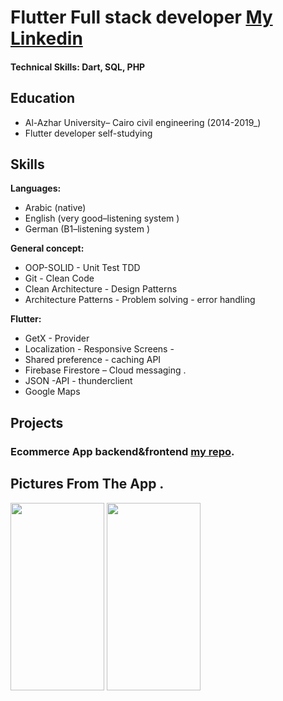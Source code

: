 # Flutter Full stack developer [My Linkedin](https://www.google.com)

#### Technical Skills: Dart, SQL, PHP

## Education
- Al-Azhar University– Cairo civil engineering (2014-2019_)								       		
- Flutter developer self-studying          		

## Skills
**Languages:**
- Arabic (native)
- English (very good–listening system )
- German (B1–listening system )

**General concept:**
- OOP-SOLID - Unit Test TDD 
- Git - Clean Code
-  Clean Architecture -	Design Patterns
-  Architecture Patterns - Problem solving - error handling
  
**Flutter:**
- GetX - Provider  
- Localization - Responsive Screens -
- Shared preference - caching API
-  Firebase  Firestore – Cloud messaging .
-  JSON -API - thunderclient
-  	Google Maps

  
## Projects

### Ecommerce App backend&frontend [my repo](https://www.mdpi.com/1424-8220/22/8/3048).

## Pictures From The App .
<img src="assets/image/dbannel1.gif" width="150" height="300">
<img src="assets/image/dbannel2.gif" width="150" height="300">



